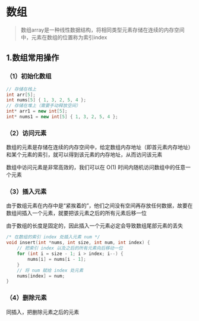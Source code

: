 # 数组

> 数组array是一种线性数据结构，将相同类型元素存储在连续的内存空间中，元素在数组的位置称为索引index



## 1.数组常用操作

### （1）初始化数组

```cpp
// 存储在栈上
int arr[5];
int nums[5] { 1, 3, 2, 5, 4 };
// 存储在堆上（需要手动释放空间）
int* arr1 = new int[5];
int* nums1 = new int[5] { 1, 3, 2, 5, 4 };
```



### （2）访问元素

数组的元素是存储在连续的内存空间中，给定数组内存地址（即首元素内存地址）和某个元素的索引，就可以得到该元素的内存地址，从而访问该元素

数组中访问元素是非常高效的，我们可以在 O(1) 时间内随机访问数组中的任意一个元素



### （3）插入元素

由于数组元素在内存中是“紧挨着的”，他们之间没有空间再存放任何数据，故要在数组间插入一个元素，就要把该元素之后的所有元素后移一位

由于数组的长度是固定的，因此插入一个元素必定会导致数组尾部元素的丢失

```cpp
/* 在数组的索引 index 处插入元素 num */
void insert(int *nums, int size, int num, int index) {
    // 把索引 index 以及之后的所有元素向后移动一位
    for (int i = size - 1; i > index; i--) {
        nums[i] = nums[i - 1];
    }
    // 将 num 赋给 index 处元素
    nums[index] = num;
}
```



### （4）删除元素

同插入，把删除元素之后的元素